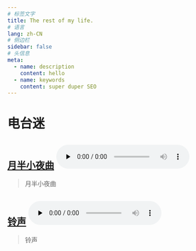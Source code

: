 ```yaml
---
# 标签文字
title: The rest of my life.
# 语言
lang: zh-CN
# 侧边栏
sidebar: false
# 头信息
meta:
  - name: description
    content: hello
  - name: keywords
    content: super duper SEO
---
```


# 电台迷

## [月半小夜曲](/nervecat/index.html) <audio id="audio" controls="" preload="none"> <source id="mp3" src="/radio/月半小夜曲.wav"> </audio>
> 月半小夜曲

## [铃声](/nervecat/index.html) <audio id="audio" controls="" preload="none"> <source id="mp3" src="/radio/铃声.mp3"> </audio>
> 铃声
